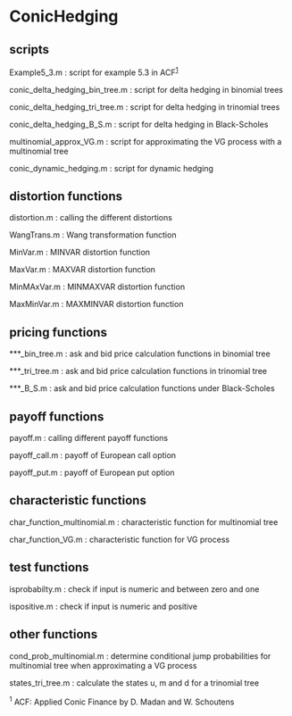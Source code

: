 ConicHedging
============

## scripts

Example5_3.m : script for example 5.3 in ACF<sup>[1](#myfootnote1)</sup>

conic_delta_hedging_bin_tree.m : script for delta hedging in binomial trees

conic_delta_hedging_tri_tree.m : script for delta hedging in trinomial trees

conic_delta_hedging_B_S.m : script for delta hedging in Black-Scholes

multinomial_approx_VG.m : script for approximating the VG process with a multinomial tree

conic_dynamic_hedging.m : script for dynamic hedging 

## distortion functions

distortion.m : calling the different distortions

WangTrans.m : Wang transformation function

MinVar.m    : MINVAR distortion function

MaxVar.m    : MAXVAR distortion function

MinMAxVar.m : MINMAXVAR distortion function

MaxMinVar.m : MAXMINVAR distortion function 

## pricing functions

***_bin_tree.m : ask and bid price calculation functions in binomial tree

***_tri_tree.m : ask and bid price calculation functions in trinomial tree

***_B_S.m : ask and bid price calculation functions under Black-Scholes

## payoff functions

payoff.m : calling different payoff functions

payoff_call.m : payoff of European call option

payoff_put.m : payoff of European put option

## characteristic functions

char_function_multinomial.m : characteristic function for multinomial tree

char_function_VG.m : characteristic function for VG process

## test functions

isprobabilty.m : check if input is  numeric and between zero and one

ispositive.m : check if input is  numeric and positive

## other functions

cond_prob_multinomial.m : determine conditional jump probabilities for multinomial tree when approximating a VG process

states_tri_tree.m : calculate the states u, m and d for a trinomial tree

<sup><a name="myfootnote1">1</a></sup> ACF: Applied Conic Finance by D. Madan and W. Schoutens 
